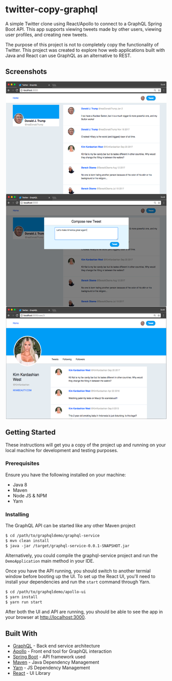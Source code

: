 # twitter-copy-graphql

A simple Twitter clone using React/Apollo to connect to a GraphQL Spring Boot API. This app supports viewing tweets made by other users, viewing user profiles, and creating new tweets. 
 
The purpose of this project is not to completely copy the functionality of Twitter. This project was created to explore how web applications built with Java and React can use GraphQL as an alternative to REST. 

## Screenshots

<p align="center">
<img src="/screenshots/twitter-home.png" width="500px" height="350px" alt="Home Page" align="center"> <img src="/screenshots/twitter-new-tweet.png" width="500px" height="350px" alt="New Tweet" align="center"> <img src="/screenshots/twitter-profile.png" width="500px" height="350px" alt="Profile Page" align="center">
</p>

## Getting Started

These instructions will get you a copy of the project up and running on your local machine for development and testing purposes.

### Prerequisites

Ensure you have the following installed on your machine: 
- Java 8
- Maven
- Node JS & NPM
- Yarn

### Installing

The GraphQL API can be started like any other Maven project

```
$ cd /path/to/graphqldemo/graphql-service
$ mvn clean install
$ java -jar /target/graphql-service-0.0.1-SNAPSHOT.jar
```

Alternatively, you could compile the graphql-service project and run the `DemoApplication` main method in your IDE.

Once you have the API running, you should switch to another termial window before booting up the UI. To set up the React UI, you'll need to install your dependencies and run the `start` command through Yarn.

```
$ cd /path/to/graphqldemo/apollo-ui
$ yarn install
$ yarn run start
```

After both the UI and API are running, you should be able to see the app in your browser at [http://localhost:3000](http://localhost:3000).

## Built With

* [GraphQL](http://graphql.org/) - Back end service architecture
* [Apollo](https://www.apollographql.com/) - Front end tool for GraphQL interaction
* [Spring Boot](https://projects.spring.io/spring-boot/) - API framework used
* [Maven](https://maven.apache.org/) - Java Dependency Management
* [Yarn](https://yarnpkg.com/en/) - JS Dependency Management
* [React](https://reactjs.org/) - UI Library
